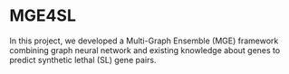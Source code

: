 # MGE4SL
In this project, we developed a Multi-Graph Ensemble (MGE) framework combining graph neural network and existing knowledge about genes to predict synthetic lethal (SL) gene pairs.
